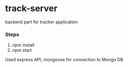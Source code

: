 # track-server
backend part for tracker application

### **Steps**
1. npm install
2. npm start 

Used express API, mongoose for connection to Mongo DB
